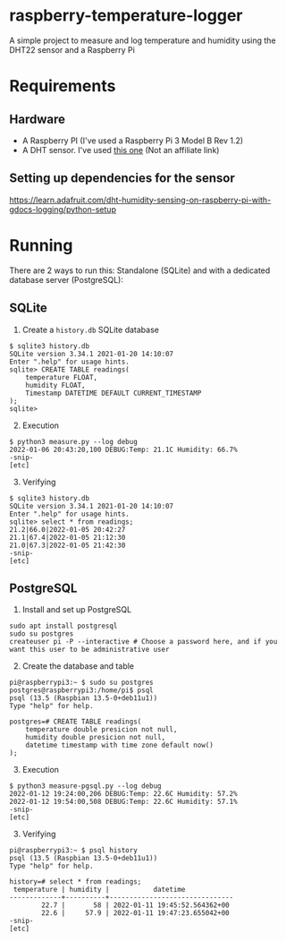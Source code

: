 # raspberry-temperature-logger
A simple project to measure and log temperature and humidity using the DHT22 sensor and a Raspberry Pi

# Requirements
## Hardware
- A Raspberry PI (I've used a Raspberry Pi 3 Model B Rev 1.2)
- A DHT sensor. I've used [this one](https://www.banggood.com/DHT22-Single-bus-Digital-Temperature-and-Humidity-Sensor-Module-Electronic-Building-Blocks-AM2302-3_3V-5V-DC-p-1457358.html?rmmds=myorder&cur_warehouse=CN) (Not an affiliate link)

## Setting up dependencies for the sensor
https://learn.adafruit.com/dht-humidity-sensing-on-raspberry-pi-with-gdocs-logging/python-setup

# Running

There are 2 ways to run this: Standalone (SQLite) and with a dedicated database server (PostgreSQL):

## SQLite
1. Create a `history.db` SQLite database
```
$ sqlite3 history.db
SQLite version 3.34.1 2021-01-20 14:10:07
Enter ".help" for usage hints.
sqlite> CREATE TABLE readings(
    temperature FLOAT,
    humidity FLOAT,
    Timestamp DATETIME DEFAULT CURRENT_TIMESTAMP
);
sqlite>
```
2. Execution
```
$ python3 measure.py --log debug
2022-01-06 20:43:20,100 DEBUG:Temp: 21.1C Humidity: 66.7%
-snip-
[etc]
```

3. Verifying
```
$ sqlite3 history.db
SQLite version 3.34.1 2021-01-20 14:10:07
Enter ".help" for usage hints.
sqlite> select * from readings;
21.2|66.0|2022-01-05 20:42:27
21.1|67.4|2022-01-05 21:12:30
21.0|67.3|2022-01-05 21:42:30
-snip-
[etc]
```

## PostgreSQL
1. Install and set up PostgreSQL
```
sudo apt install postgresql
sudo su postgres
createuser pi -P --interactive # Choose a password here, and if you want this user to be administrative user
```

2. Create the database and table
```
pi@raspberrypi3:~ $ sudo su postgres
postgres@raspberrypi3:/home/pi$ psql
psql (13.5 (Raspbian 13.5-0+deb11u1))
Type "help" for help.

postgres=# CREATE TABLE readings(
    temperature double presicion not null,
    humidity double presicion not null,
    datetime timestamp with time zone default now()
);
```

3. Execution
```
$ python3 measure-pgsql.py --log debug
2022-01-12 19:24:00,206 DEBUG:Temp: 22.6C Humidity: 57.2%
2022-01-12 19:54:00,508 DEBUG:Temp: 22.6C Humidity: 57.1%
-snip-
[etc]
```

3. Verifying
```
pi@raspberrypi3:~ $ psql history
psql (13.5 (Raspbian 13.5-0+deb11u1))
Type "help" for help.

history=# select * from readings;
 temperature | humidity |           datetime
-------------+----------+-------------------------------
        22.7 |       58 | 2022-01-11 19:45:52.564362+00
        22.6 |     57.9 | 2022-01-11 19:47:23.655042+00
-snip-
[etc]
```
